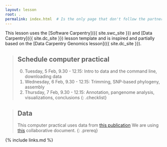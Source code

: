 ```yaml
---
layout: lesson
root: .
permalink: index.html  # Is the only page that don't follow the partner /:path/index.html
---
```


This lesson uses the
[Software Carpentry]({{ site.swc_site }}) and
[Data Carpentry]({{ site.dc_site }}) lesson template and is inspired
and partially based on the [Data Carpentry Genomics lesson]({{ site.dc_site }}).


> ## Schedule computer practical
>
> 0.  Tuesday, 5 Feb, 9.30 - 12.15: Intro to data and the command line, downloading data
> 1.  Wednesday, 6 Feb, 9.30 - 12.15: Trimming, SNP-based phylogeny, assembly
> 2.  Thursday, 7 Feb, 9.30 - 12.15: Annotation, pangenome analysis, visualizations, conclusions
{: .checklist}

> ## Data
>
> This computer practical uses data from [this publication](https://bmcinfectdis.biomedcentral.com/articles/10.1186/1471-2334-13-110)
> We are using [this](https://docs.google.com/document/d/19A_srUEBTkP3XOBUIzBwneC6-ORsexMxadwCRaLG_UU/edit?usp=sharing) collaborative document.
{: .prereq}


{% include links.md %}
